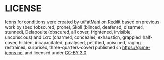 # LICENSE

Icons for conditions were created
by [u/FatMani](https://www.reddit.com/user/FatMani/)
[on Reddit](https://www.reddit.com/r/DnD/comments/g1yb4j/5e_roll20_token_markers_conditions_damage_types/)
based on previous work by
sbed (obscured, prone),
Skoll (blinded, deafened, disarmed, stunned),
Delapouite (obscured, all cover, frightened, invisible, unconscious) and
Lorc (charmed, concealed, exhaustion, grappled, half-cover, hidden, incapacitated, paralysed, petrified, poisoned, raging, restrained, surprised, three-quarters-cover)
published on https://game-icons.net and licensed under [CC-BY 3.0](https://creativecommons.org/licenses/by/3.0/)